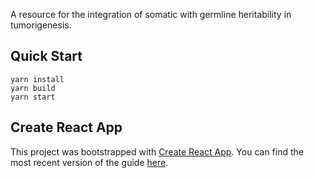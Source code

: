 A resource for the integration of somatic with germline heritability in tumorigenesis.

## Quick Start
```
yarn install
yarn build
yarn start
```

## Create React App

This project was bootstrapped with [Create React App](https://github.com/facebookincubator/create-react-app). You can find the most recent version of the guide [here](https://github.com/facebookincubator/create-react-app/blob/master/packages/react-scripts/template/README.md).
